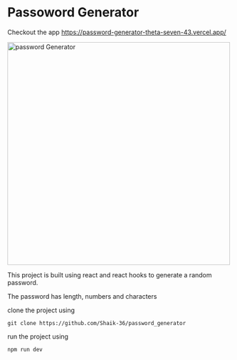 # Passoword Generator 

Checkout the app
https://password-generator-theta-seven-43.vercel.app/


<img width="500" alt="password Generator" src="https://github.com/user-attachments/assets/4dc9e2b0-2e18-42a4-b9dd-dc76942b3837">



This project is built using react and react hooks to generate a random password.

The password has length, numbers and characters 

clone the project using 

`
git clone https://github.com/Shaik-36/password_generator
`

run the project using

`
npm run dev
`

